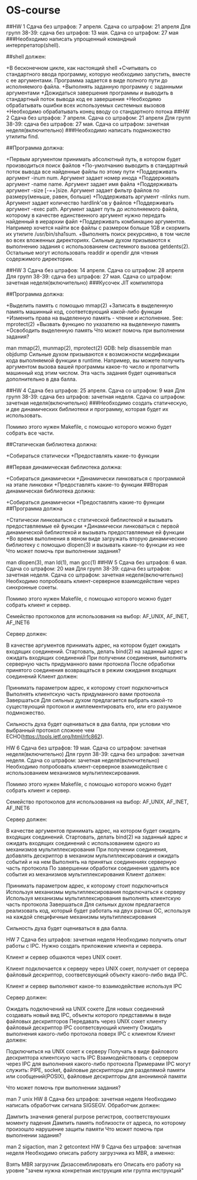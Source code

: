 # OS-course
##HW 1
Сдача без штрафов: 7 апреля. Сдача со штрафом: 21 апреля
Для групп 38-39: сдача без штрафов: 13 мая. Сдача со штрафом: 27 мая
###Необходимо написать упрощенный командный интерпретатор(shell).

##shell должен:

+В бесконечном цикле, как настоящий shell
+Считывать со стандартного ввода программу, которую необходимо
запустить, вместе с ее аргументами. Программа задается в виде полного пути до исполняемого файла.
+Выполнять заданную программу с заданными аргументами
+Дожидаться завершения программы и выводить в стандартный поток вывода код ее завершения
+Необходимо обрабатывать ошибки всех используемых системных вызовов
+Необходимо обрабатывать конец вводу со стандартного потока
##HW 2
Сдача без штрафов: 7 апреля. Сдача со штрафом: 21 апреля
Для групп 38-39: сдача без штрафов: 27 мая. Сдача со штрафом: зачетная неделя(включительно)
###Необходимо написать подмножество утилиты find.

##Программа должна:

+Первым аргументом принимать абсолютный путь, в котором будет производиться поиск файлов
+По-умолчанию выводить в стандартный поток вывода все найденные файлы по этому пути
+Поддерживать аргумент -inum num. Аргумент задает номер инода
+Поддерживать аргумент -name name. Аргумент задает имя файла
+Поддерживать аргумент -size [-=+]size. Аргумент задает фильтр файлов по размеру(меньше, равен, больше)
+Поддерживать аргумент -nlinks num. Аргумент задает количество hardlink'ов у файлов
+Поддерживать аргумент -exec path. Аргумент задает путь до исполняемого файла, которому в качестве единственного аргумент нужно передать найденный в иерархии файл
+Поддерживать комбинацию аргументов. Например хочется найти все файлы с размером больше 1GB и скормить их утилите /usr/bin/sha1sum.
+Выполнять поиск рекурсивно, в том числе во всех вложенных директориях.
Сильные духом призываются к выполнению задания с использованием системного вызова getdents(2). Остальные могут использовать readdir и opendir для чтения содержимого директории.

##HW 3
Сдача без штрафов: 14 апреля. Сдача со штрафом: 28 апреля
Для групп 38-39: сдача без штрафов: 27 мая. Сдача со штрафом: зачетная неделя(включительно)
###Кусочек JIT компилятора

##Программа должна:

+Выделить память с помощью mmap(2)
+Записать в выделенную память машинный код, соответсвующий какой-либо функции
+Изменить права на выделенную память - чтение и исполнение. See: mprotect(2)
+Вызвать функцию по указателю на выделенную память
+Освободить выделенную память
Что может помочь при выполнении задания?

man mmap(2), munmap(2), mprotect(2)
GDB: help disassemble
man objdump
Сильные духом призываются к возможности модификации кода выполняемой функции в runtime. Например, вы можете получить аргументом вызова вашей программы какое-то число и пропатчить машинный код этим числом. Эта часть задания будет оцениваться дополнительно в два балла.

##HW 4
Сдача без штрафов: 25 апреля. Сдача со штрафом: 9 мая
Для групп 38-39: сдача без штрафов: зачетная неделя. Сдача со штрафом: зачетная неделя(включительно)
###Необходимо создать статическую, и две динамических библиотеки и программу, которая будет их использовать.

Помимо этого нужен Makefile, с помощью которого можно будет собрать все части.

##Статическая библиотека должна:

+Собираться статически
+Предоставлять какие-то функции

##Первая динамическая библиотека должна:

+Собираться динамически
+Динамически линковаться с программой на этапе линковки
+Предоставлять какие-то функции
##Вторая динамическая библиотека должна:

+Собираться динамически
+Предоставлять какие-то функции
##Программа должна

+Статически линковаться с статической библиотекой и вызывать предоставляемые ей функции
+Динамически линковаться с первой динамической библиотекой и вызывать предоставляемые ей функции
+Во время выполнения в явном виде загружать вторую динамическию библиотеку с помощью dlopen(3) и вызывать какие-то функции из нее
Что может помочь при выполнении задания?

man dlopen(3), man ld(1), man gcc(1)
##HW 5
Сдача без штрафов: 6 мая. Сдача со штрафом: 20 мая
Для групп 38-39: сдача без штрафов: зачетная неделя. Сдача со штрафом: зачетная неделя(включительно)
Необходимо попробовать клиент-серверное взаимодействие через синхронные сокеты.

Помимо этого нужен Makefile, с помощью которого можно будет собрать клиент и сервер.

Семейство протоколов для использования на выбор: AF_UNIX, AF_INET, AF_INET6

Сервер должен:

В качестве аргументов принимать адрес, на котором будет ожидать входящих соединений.
Стартовать, делать bind(2) на заданный адрес и ожидать входящих соединений
При получении соединения, выполнять серверную часть придуманного вами протокола
После обработки принятого соединения возвращаться в режим ожидания входящих соединений
Клиент должен:

Принимать параметром адрес, к которому стоит подключиться
Выполнять клиентскую часть придуманного вами протокола
Завершаться
Для сильных духом предлагается выбрать какой-то существующий протокол и имплементировать его, или его разумное подмножество.

Сильность духа будет оцениваться в два балла, при условии что выбранный протокол сложнее чем ECHO(https://tools.ietf.org/html/rfc862).

HW 6
Сдача без штрафов: 19 мая. Сдача со штрафом: зачетная неделя(включительно)
Для групп 38-39: сдача без штрафов: зачетная неделя. Сдача со штрафом: зачетная неделя(включительно)
Необходимо попробовать клиент-серверное взаимодействие с использованием механизмов мультиплексирования.

Помимо этого нужен Makefile, с помощью которого можно будет собрать клиент и сервер.

Семейство протоколов для использования на выбор: AF_UNIX, AF_INET, AF_INET6

Сервер должен:

В качестве аргументов принимать адрес, на котором будет ожидать входящих соединений.
Стартовать, делать bind(2) на заданный адрес и ожидать входящих соединений с использованием одного из механизмов мультиплексирования
При получении соединения, добавлять дескриптор в механизм мультиплексирования и ожидать событий и на нем
Выполнять на принятых соединениях серверную часть протокола
По завершении обработки соединения удалять все события из механизмов мультиплексирования
Клиент должен:

Принимать параметром адрес, к которому стоит подключиться
Используя механизмы мультиплексирования подключаться к серверу
Используя механизмы мультиплексирования выполнять клиентскую часть протокола
Завершаться
Для сильных духом предлагается реализовать код, который будет работать на двух разных ОС, используя на каждой специфичные механизмы мультиплексирования

Сильность духа будет оцениваться в два балла.

HW 7
Сдача без штрафов: зачетная неделя
Необходимо получить опыт работы с IPC. Нужно создать приложение клиента и сервера.

Клиент и сервер обшаются через UNIX сокет.

Клиент подключается к серверу через UNIX сокет, получает от сервера файловый дескриптор, соответсвующий объекту какого-либо вида IPC.

Клиент и сервер выполняют какое-то взаимодействие используя IPC

Сервер должен:

Ожидать подключений на UNIX сокете
Для новых соединений создавать новый вид IPC, объекты которого представимы в виде файловых дескрипторов
Передавать через UNIX сокет клиенту файловый дескриптор IPC соответсвующий клиенту
Ожидать выполнения какого-либо протокола поверх IPC с клиентом
Клиент должен:

Подключиться на UNIX сокет к серверу
Получать в виде файлового дескриптора клиентскую часть IPC
Взаимодействовать с сервером через IPC для выполнения какого-либо протокола
Примерами IPC могут служить: PIPE, socket, файловые дескрипторы для разделямой памяти или сообщений(POSIX), файловые дескрипторы для анонимной памяти

Что может помочь при выполнении задания?

man 7 unix
HW 8
Сдача без штрафов: зачетная неделя
Необходимо написать обработчик сигнала SIGSEGV. Обработчик должен:

Дампить значения general purpose регистров, соответствуюших моменту падения
Дампить память поблизости от адреса, по которому произошло нарушение защиты памяти
Что может помочь при выполнении задания?

man 2 sigaction, man 2 getcontext
HW 9
Сдача без штрафов: зачетная неделя
Необходимо описать работу загрузчика из MBR, а именно:

Взять MBR загрузчик
Дизассемблировать его
Описать его работу на уровне "зачем нужна конкретная инструкция или группа инструкций"
